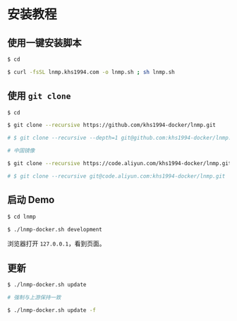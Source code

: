 # 安装教程

## 使用一键安装脚本

```bash
$ cd

$ curl -fsSL lnmp.khs1994.com -o lnmp.sh ; sh lnmp.sh
```

## 使用 `git clone`

```bash
$ cd

$ git clone --recursive https://github.com/khs1994-docker/lnmp.git

# $ git clone --recursive --depth=1 git@github.com:khs1994-docker/lnmp.git

# 中国镜像

$ git clone --recursive https://code.aliyun.com/khs1994-docker/lnmp.git

# $ git clone --recursive git@code.aliyun.com:khs1994-docker/lnmp.git
```

## 启动 Demo

```bash
$ cd lnmp

$ ./lnmp-docker.sh development
```

浏览器打开 `127.0.0.1`，看到页面。

## 更新

```bash
$ ./lnmp-docker.sh update

# 强制与上游保持一致

$ ./lnmp-docker.sh update -f
```
